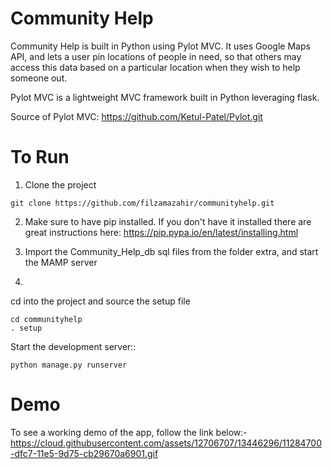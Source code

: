 # Community Help
Community Help is built in Python using Pylot MVC. It uses Google Maps API, and lets a user pin locations of people in need, so that others may access this data based on a particular location when they wish to help someone out.

Pylot MVC is a lightweight MVC framework built in Python leveraging flask.

Source of Pylot MVC: https://github.com/Ketul-Patel/Pylot.git

# To Run

1) Clone the project
```
git clone https://github.com/filzamazahir/communityhelp.git
```

2) Make sure to have pip installed. If you don't have it installed there are great instructions here: https://pip.pypa.io/en/latest/installing.html

3) Import the Community_Help_db sql files from the folder extra, and start the MAMP server

4) 
cd into the project and source the setup file
```
cd communityhelp
. setup
```

Start the development server::
```
python manage.py runserver
```

# Demo
To see a working demo of the app, follow the link below:-
https://cloud.githubusercontent.com/assets/12706707/13446296/11284700-dfc7-11e5-9d75-cb29670a6901.gif
